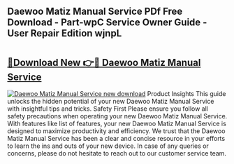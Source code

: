 ## Daewoo Matiz Manual Service PDf Free Download - Part-wpC Service Owner Guide - User Repair Edition wjnpL

# <h2><a href="http://bc47198.oget.top/?id=Daewoo+Matiz+Manual+Service">🔗Download New 👉🔴 Daewoo Matiz Manual Service</a></h2>

[![Daewoo Matiz Manual Service new download](https://i.imgur.com/5g1atiW.png)](http://bc47198.oget.top/?id=Daewoo+Matiz+Manual+Service)
Product Insights This guide unlocks the hidden potential of your new Daewoo Matiz Manual Service with insightful tips and tricks. Safety First Please ensure you follow all safety precautions when operating your new Daewoo Matiz Manual Service. With features like list of features, your new Daewoo Matiz Manual Service is designed to maximize productivity and efficiency. We trust that the Daewoo Matiz Manual Service has been a clear and concise resource in your efforts to learn the ins and outs of your new device. In case of any queries or concerns, please do not hesitate to reach out to our customer service team.
